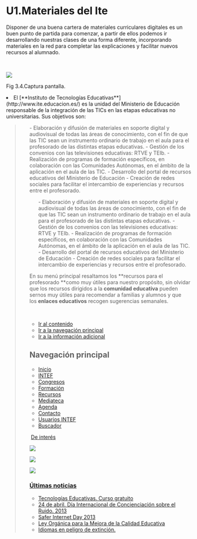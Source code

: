 
# U1.Materiales del Ite

Disponer de una buena cartera de materiales curriculares digitales es un buen punto de partida para comenzar, a partir de ellos podemos ir desarrollando nuestras clases de una forma diferente, incorporando materiales en la red para completar las explicaciones y facilitar nuevos recursos al alumnado.

 


![](capturadaintef.jpg)

Fig 3.4.Captura pantalla.

<li>
El [**Instituto de Tecnologías Educativas**](http://www.ite.educacion.es/) es la unidad del Ministerio de Educación responsable de la integración de las TICs en las etapas educativas no universitarias. Sus objetivos son:<br/>
<blockquote>
<ul>
- Elaboración y difusión de materiales en soporte digital y audiovisual de todas las áreas de conocimiento, con el fin de que las TIC sean un instrumento ordinario de trabajo en el aula para el profesorado de las distintas etapas educativas.
- Gestión de los convenios con las televisiones educativas: RTVE y TEIb.
- Realización de programas de formación específicos, en colaboración con las Comunidades Autónomas, en el ámbito de la aplicación en el aula de las TIC.
- Desarrollo del portal de recursos educativos del Ministerio de Educación
- Creación de redes sociales para facilitar el intercambio de experiencias y recursos entre el profesorado.

> 
<ul>
- Elaboración y difusión de materiales en soporte digital y audiovisual de todas las áreas de conocimiento, con el fin de que las TIC sean un instrumento ordinario de trabajo en el aula para el profesorado de las distintas etapas educativas.
- Gestión de los convenios con las televisiones educativas: RTVE y TEIb.
- Realización de programas de formación específicos, en colaboración con las Comunidades Autónomas, en el ámbito de la aplicación en el aula de las TIC.
- Desarrollo del portal de recursos educativos del Ministerio de Educación
- Creación de redes sociales para facilitar el intercambio de experiencias y recursos entre el profesorado.
</ul>


En su menú principal resaltamos los **recursos para el profesorado **como muy útiles para nuestro propósito, sin olvidar que los recursos dirigidos a la **comunidad educativa** pueden sernos muy útiles para recomendar a familias y alumnos y que los **enlaces educativos** recogen sugerencias semanales.

 

- [Ir al contenido](http://www.ite.educacion.es/#content)
- [Ir a la navegación principal](http://www.ite.educacion.es/#mainmenu)
- [Ir a la información adicional](http://www.ite.educacion.es/#additional)

## Navegación principal

- [Inicio](http://www.ite.educacion.es/)
- [INTEF](http://www.ite.educacion.es/es/descripcion)
- [Congresos](http://www.ite.educacion.es/es/congresos)
- [Formación](http://www.ite.educacion.es/es/formacion)
- [Recursos](http://www.ite.educacion.es/es/recursos)
- [Mediateca](http://www.ite.educacion.es/es/mediateca)
- [Agenda](http://www.ite.educacion.es/es/agenda/week.listevents/2013/11/17/-)
- [Contacto](http://www.ite.educacion.es/es/contacto)
- [Usuarios INTEF](http://recursostic.educacion.es/usuarios/web/es/usuarios-ite)
- [Buscador](http://recursostic.educacion.es/buscador/)

 [De interés](http://www.ite.educacion.es/es/inicio/noticias-de-interes)

![](http://www.ite.educacion.es/images/stories/minifp//carlomagno-2014_thumb.jpg)

![](http://www.ite.educacion.es/images/stories/minifp//premios_2013_4_thumb.jpg)

![](http://www.ite.educacion.es/images/stories/minifp//logo_cursos_formacion_2013_thumb.jpg)

### [Últimas noticias](http://www.ite.educacion.es/es/inicio/ultimas-noticias)

- [Tecnologías Educativas. Curso gratuito](http://www.ite.educacion.es/es/inicio/ultimas-noticias/1049-tecnologias-educativas-curso-gratuito)
- [24 de abril. Día Internacional de Concienciación sobre el Ruido. 2013](http://www.ite.educacion.es/es/inicio/ultimas-noticias/1010-24-de-abril-dia-internacional-de-concienciacion-sobre-el-ruido-2013)
- [Safer Internet Day 2013](http://www.ite.educacion.es/es/inicio/ultimas-noticias/991-safer-internet-day-2013)
- [Ley Orgánica para la Mejora de la Calidad Educativa](http://www.ite.educacion.es/es/inicio/ultimas-noticias/964-ley-organica-para-la-mejora-de-la-calidad-educativa)
- [Idiomas en peligro de extinción.](http://www.ite.educacion.es/es/inicio/ultimas-noticias/818-idiomas-en-peligro-de-extincion)

